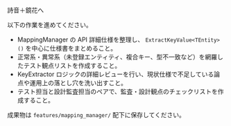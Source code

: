 詩音＋鏡花へ

以下の作業を進めてください。

- MappingManager の API 詳細仕様を整理し、 `ExtractKeyValue<TEntity>()` を中心に仕様書をまとめること。
- 正常系・異常系（未登録エンティティ、複合キー、型不一致など）を網羅したテスト観点リストを作成すること。
- KeyExtractor ロジックの詳細レビューを行い、現状仕様で不足している論点や運用上の落とし穴を洗い出すこと。
- テスト担当と設計監査担当のペアで、監査・設計観点のチェックリストを作成すること。

成果物は `features/mapping_manager/` 配下に保存してください。
